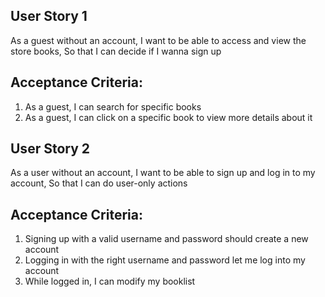 ## User Story 1 

As a guest without an account, I want to be able to access and view the store books, So that I can decide if I wanna sign up

## Acceptance Criteria:

1. As a guest, I can search for specific books
2. As a guest, I can click on a specific book to view more details about it

## User Story 2

As a user without an account, I want to be able to sign up and log in to my account, So that I can do user-only actions

## Acceptance Criteria:

1. Signing up with a valid username and password should create a new account
2. Logging in with the right username and password let me log into my account
3. While logged in, I can modify my booklist

